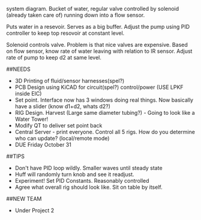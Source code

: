system diagram. Bucket of water, regular valve controlled by solenoid (already taken care of) running down into a flow sensor.

Puts water in a resevoir. Serves as a big buffer. Adjust the pump using PID controller to keep top resovoir at constant level.

Solenoid controls valve.  Problem is that nice valves are expensive. Based on flow sensor, know rate of water leaving with
relation to IR sensor. Adjust rate of pump to keep d2 at same level.

##NEEDS
* 3D Printing of fluid/sensor harnesses(spel?)
* PCB Design using KiCAD for circuit(spel?) control/power (USE LPKF inside EIC)
* Set point. Interface now has 3 windows doing real things. Now basically have a slider (know d1+d2, whats d2?)
* RIG Design. Harvest (Large same diameter tubing?) - Going to look like a Water Tower!
* Modify QT to deliver set point back
* Central Server - print everyone. Control all 5 rigs. How do you determine who can update? (local/remote mode)
* DUE Friday October 31


##TIPS
* Don't have PID loop wildly. Smaller waves until steady state
* Huff will randomly turn knob and see it readjust.
* Experiment! Set PID Constants. Reasonably controlled
* Agree what overall rig should look like. Sit on table by itself.

##NEW TEAM
* Under Project 2
